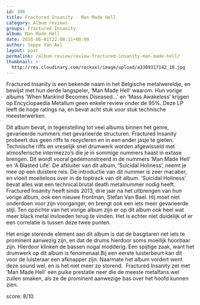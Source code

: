 ```yaml
---
id: 306
title: Fractured Insanity - Man Made Hell
category: Album reviews
groups: Fractured Insanity
album: Man Made Hell
date: 2016-06-01T22:08:11+00:00
author: Seppe Van Ael
layout: post
permalink: /album-review/review-fractured-insanity-man-made-hell/
thumbnail: >-
  http://res.cloudinary.com/rockxxl/image/upload/a3309317142_10.jpg
---
```

Fractured Insanity is een bekende naam in het Belgische metalwereldje, en bewijst met hun derde langspeler, ‘Man Made Hell’ waarom. Hun vorige albums ‘When Mankind Becomes Diseased…’ en ‘Mass Awakeless’ krijgen op Encyclopaedia Metallum geen enkele review onder de 95%. Deze LP leeft de hoge ratings na, en bevat acht stuk voor stuk technische meesterwerken.

Dit album bevat, in tegenstelling tot veel albums binnen het genre, gevarieerde nummers met gevarieerde structuren. Fractured Insanity probeert dus geen riffs te recycleren en in een ander jasje te gieten. Technische riffs en vreselijk snel drumwerk worden afgewisseld met atmosferische intermezzo’s die je in sommige nummers haast in extase brengen. Dit wordt vooral gedemonstreerd in de nummers ‘Man Made Hell’ en ‘A Blasted Life’. De afsluiter van dit album, ‘Suicidal Holiness’, neemt je mee op een duistere reis. De introductie van dit nummer is zeer macaber, en vloeit moeiteloos over in de toptrack van dit album. ‘Suicidal Holiness’ bevat alles wat een technical brutal death metalnummer nodig heeft. Fractured Insanity heeft sinds 2013, drie jaar na het uitbrengen van hun vorige album, ook een nieuwe frontman, Stefan Van Bael. Hij moet niet onderdoen voor zijn voorganger, en brengt ook een iets meer gevarieerde stijl. Ten opzichte van het vorige album zijn er op dit album ook heel wat meer black metal invloeden terug te vinden. Het is echter niet duidelijk of er een correlatie is tussen deze twee punten.

Het enige storende element aan dit album is dat de basgitaren net iets te prominent aanwezig zijn, en dat de drums hierdoor soms moeilijk hoorbaar zijn. Hierdoor klinken de bassen nogal modderig. Een spijtige zaak, want het drumwerk op dit album is fenomenaal.Bij een eerste luisterbeurt kan dit voor de luisteraar een afknapper zijn. Naarmate het album vordert went deze sound wel, en is het niet meer zo storend.  Fractured Insanity zet met ‘Man Made Hell’ een puike prestatie neer die de meeste metalfans wel zullen smaken, als ze de prominent aanwezige bas over het hoofd kunnen zien.

score: 8/10
